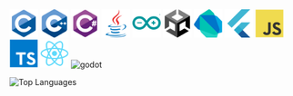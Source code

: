 <div class="icons">
  <img src="https://raw.githubusercontent.com/devicons/devicon/master/icons/c/c-original.svg" alt="c" width="50" height="50">
  <img src="https://raw.githubusercontent.com/devicons/devicon/master/icons/cplusplus/cplusplus-original.svg" alt="cplusplus" width="50" height="50">
  <img src="https://raw.githubusercontent.com/devicons/devicon/master/icons/csharp/csharp-original.svg" alt="csharp" width="50" height="50">
  <img src="https://raw.githubusercontent.com/devicons/devicon/master/icons/java/java-original.svg" alt="java" width="50" height="50">
  <img src="https://raw.githubusercontent.com/devicons/devicon/master/icons/arduino/arduino-original.svg" alt="arduino" width="50" height="50">
  <img src="https://raw.githubusercontent.com/devicons/devicon/master/icons/unity/unity-original.svg" alt="unity" width="50" height="50">
  <img src="https://raw.githubusercontent.com/devicons/devicon/master/icons/dart/dart-original.svg" alt="flutter" width="50" height="50">
  <img src="https://raw.githubusercontent.com/devicons/devicon/master/icons/flutter/flutter-original.svg" alt="flutter" width="50" height="50">
  <img src="https://raw.githubusercontent.com/devicons/devicon/master/icons/javascript/javascript-original.svg" alt="flutter" width="50" height="50">
  <img src="https://raw.githubusercontent.com/devicons/devicon/master/icons/typescript/typescript-original.svg" alt="flutter" width="50" height="50">
  <img src="https://raw.githubusercontent.com/devicons/devicon/master/icons/react/react-original.svg" alt="react" width="50" height="50">
  <img src="https://raw.githubusercontent.com/devicons/devicon/master/icons/react/godot-original.svg" alt="godot" width="50" height="50">
  
  ![Top Languages](https://github-readme-stats.vercel.app/api/top-langs/?username=umut3RC&layout=compact&langs_count=10&theme=radical)
</div>
